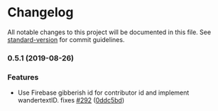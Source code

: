 # Changelog

All notable changes to this project will be documented in this file. See [standard-version](https://github.com/conventional-changelog/standard-version) for commit guidelines.

### 0.5.1 (2019-08-26)


### Features

* Use Firebase gibberish id for contributor id and implement wandertextID. fixes [#292](https://github.com/muziejus/wandertext/issues/292) ([0ddc5bd](https://github.com/muziejus/wandertext/commit/0ddc5bd))
